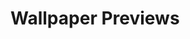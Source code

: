 # Wallpaper Previews

<img src="001-000000.png" alt=""/>
<img src="002-1c1d23.png" alt=""/>
<img src="003-1e1e2e.png" alt=""/>
<img src="004-1f212a.png" alt=""/>
<img src="005-2a3d2f.png" alt=""/>
<img src="006-2c5787.png" alt=""/>
<img src="007-2f2f2f.png" alt=""/>
<img src="008-241f31.png" alt=""/>
<img src="009-3b2f4f.png" alt=""/>
<img src="010-3d3846.png" alt=""/>
<img src="011-5e548e.png" alt=""/>
<img src="012-076a6c.png" alt=""/>
<img src="013-83a5ba.png" alt=""/>
<img src="014-00807f.png" alt=""/>
<img src="015-16171b.png" alt=""/>
<img src="016-240612.png" alt=""/>
<img src="017-402963.png" alt=""/>
<img src="018-fd5394.png" alt=""/>
